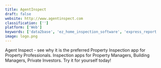 ```yaml
---
title: AgentInspect
draft: false 
website: http://www.agentinspect.com
classification: ['']
platform: ['Web']
keywords: ['data2base', 'ez_home_inspection_software', 'express_report', 'field_eagle', 'happy_inspector', 'inspect_724', 'inspectloop', 'inspection_manager', 'kykloud', 'lexisnexis_home_inspection_index', 'moreapp', 'onsource_property_inspections', 'property_inspect', 'reporthost', 'safesite', 'scanseries', 'sitecert', 'snapinspect', 'spectora', 'the_inspection_manager', 'weproov', 'zinspector']
image: logo.png
---
```

Agent Inspect - see why it is the preferred Property Inspection app for Property Professionals. Inspection apps for Property Managers, Building Managers, Private Investors. Try it for yourself today!